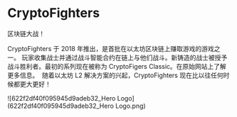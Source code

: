 # CryptoFighters

区块链大战！

CryptoFighters 于 2018 年推出，是首批在以太坊区块链上赚取游戏的游戏之一。
玩家收集战士并通过战斗智能合约在链上与他们战斗。新铸造的战士被授予战斗胜利者。最初的系列现在被称为 CryptoFigers Classic。在原始网站上了解更多信息。
‍
随着以太坊 L2 解决方案的兴起，CryptoFighters 现在比以往任何时候都更大更好！

![622f2df40f095945d9adeb32_Hero Logo](622f2df40f095945d9adeb32_Hero Logo.png)

